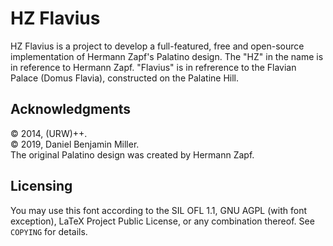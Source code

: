 HZ Flavius
======================

HZ Flavius is a project to develop a full-featured, free and open-source implementation of Hermann Zapf's Palatino design. The "HZ" in the name is in reference to Hermann Zapf. "Flavius" is in refrerence to the Flavian Palace (Domus Flavia), constructed on the Palatine Hill.


Acknowledgments
------------
© 2014, (URW)++.  
© 2019, Daniel Benjamin Miller.  
The original Palatino design was created by Hermann Zapf.  

Licensing
------------
You may use this font according to the SIL OFL 1.1, GNU AGPL (with font exception), LaTeX Project Public License, or any combination thereof. See ```COPYING``` for details.
